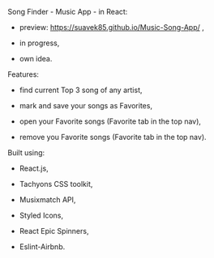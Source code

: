 Song Finder - Music App - in React:

- preview: https://suavek85.github.io/Music-Song-App/ ,

- in progress,

- own idea.

Features:

- find current Top 3 song of any artist,

- mark and save your songs as Favorites,

- open your Favorite songs (Favorite tab in the top nav),

- remove you Favorite songs (Favorite tab in the top nav).

Built using: 

- React.js,

- Tachyons CSS toolkit, 

- Musixmatch API,

- Styled Icons,

- React Epic Spinners,

- Eslint-Airbnb.